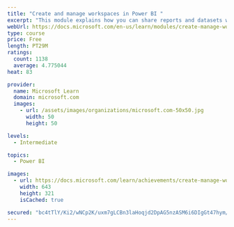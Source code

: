 ```yaml
---
title: "Create and manage workspaces in Power BI "
excerpt: "This module explains how you can share reports and datasets with your users and how to create a deployment strategy that makes sense for you and your organization. Furthermore, you will learn about data lineage in Microsoft Power BI."
webUrl: https://docs.microsoft.com/en-us/learn/modules/create-manage-workspaces-power-bi/
type: course
price: Free
length: PT29M
ratings:
  count: 1138
  average: 4.775044
heat: 83

provider:
  name: Microsoft Learn
  domain: microsoft.com
  images:
    - url: /assets/images/organizations/microsoft.com-50x50.jpg
      width: 50
      height: 50

levels:
  - Intermediate

topics:
  - Power BI

images:
  - url: https://docs.microsoft.com/learn/achievements/create-manage-workspaces-power-bi-social.png
    width: 643
    height: 321
    isCached: true

secured: "bc4tTlY/Ki2/wNCp2K/uxm7gLCBn3laHoqjd2DpAG5nzASM6i6DIgGt47hym/Xk7RVGDrgPzaJrQZBYsI9LT4MNAyrihYPC2wNsBJUqrhxNmvKCTM65rIAtGQ9UIdBKhOO9cqFviplJ2RVGAkkLgso5MhoojjagMLAq3T3HAYUyT0GynOEChPnbFFg2k/xMD76fiGsWTQ2bNsfhPzHbUxNRKiLiv/DtGeNQt+xnyk1MAOhphI40QsW/vHT1ygFZgZP4bRjHjaP+9H4Sh+SRYr2W+3EEBqwJLGjSx7hxtIDZ1rmYhq/JV6pvVpE6ljhVzhZ4v0cgfsAe7KaZ+i3pyCFM4QeylbqBci/aVnCaPvqAb1mNjBNxdZhbhoQc5qoKEr++Wgz1mzUTRX5EMrFN+CNibtgPTM8G7t3pJ+xwVJDA=;WITLZ+c2KvkgCwHMIPTM1A=="
---
```


